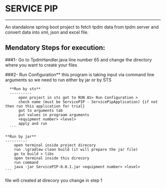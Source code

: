# SERVICE PIP
-----------------
An standalone spring boot project to fetch tpdm data from tpdm server and convert data into xml, json and excel file.

## Mendatory Steps for execution:
###1- Go to TpdmHandler.java
	line number 65 and change the directory where you want to create your files

###2- Run Configuration**
	this program is taking input via command line arguments so we need to run either by jar or by STS
  ```
	**Run by sts**
	----------
		open project in sts got to RUN AS> Run Configuration > 
		check name (must be ServicePIP - ServicePipApplication) {if not then run this application for trial}
		got to arguments tab
		put values in prograam arguments
		<equipment number> <level>
		apply and run
	```
  ```
	**Run by jar**
	----------
		open terminal inside project direcory
		run .\gradlew clean build (it will prepare the jar file)
		go to build > libs 
		open terminal inside this direcory 
		run command
		java -jar ServicePIP-0.0.1.jar <equipment number> <level>
	```
file will created at direcory you change in step 1
	
